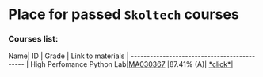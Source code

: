 # Place for passed **``Skoltech``** courses

### Courses list:
 Name| ID | Grade | Link to materials |
-------------------------------------------- |
High Perfomance Python Lab|[MA030367](http://files.skoltech.ru/data/edu/syllabuses/2021/MA030367.pdf?v=isslh1)		|87.41% (A)| [\*click\*](HPPython/)| 

